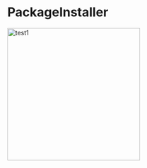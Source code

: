 ﻿# PackageInstaller

<img src="https://github.com/user-attachments/assets/7aafbc6b-c4da-4bbc-b2c2-0d70fc520f9f" width="300" alt="test1">
